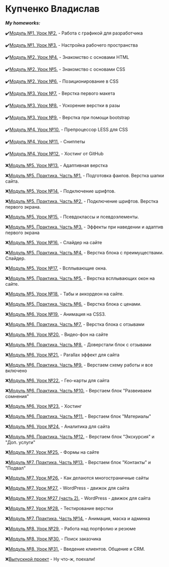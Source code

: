 # **Купченко Владислав**

***My homeworks:***

✔️[Модуль №1. Урок №2.](https://github.com/N1ceeerk/n1ceeerk.github.io/tree/master/lesson_1/img) - Работа с графикой для разработчика

✔️[Модуль №1. Урок №3.](https://github.com/N1ceeerk/n1ceeerk.github.io/tree/master/lesson_2/sec) - Настройка рабочего пространства

✔️[Модуль №2. Урок №4.](https://n1ceeerk.github.io/lesson_3/) - Знакомство с основами HTML

✔️[Модуль №2. Урок №5.](https://n1ceeerk.github.io/lesson_4/) - Знакомство с основами CSS

✔️[Модуль №2. Урок №6.](https://n1ceeerk.github.io/lesson_5/) - Позиционирование в CSS

✔️[Модуль №3. Урок №7.](https://n1ceeerk.github.io/lesson_6/) - Верстка первого макета

✔️[Модуль №3. Урок №8.](https://n1ceeerk.github.io/lesson_7/) - Ускорение верстки в разы

✔️[Модуль №3. Урок №9.](https://n1ceeerk.github.io/lesson_8/) - Верстка при помощи bootstrap

✔️[Модуль №4. Урок №10.](https://n1ceeerk.github.io/lesson_9/) - Препроцессор LESS для CSS

✔️[Модуль №4. Урок №11.](https://n1ceeerk.github.io/lesson_10/) - Сниппеты

✔️[Модуль №4. Урок №12.](https://n1ceeerk.github.io) - Хостинг от GitHub

❌[Модуль №5. Урок №13.](https://n1ceeerk.github.io/lesson_4/) - Адаптивная верстка

❌[Модуль №5. Практика. Часть №1.]() - Подготовка фаилов. Верстка шапки сайта.

❌[Модуль №5. Урок №14.]() - Подключение шрифтов.

❌[Модуль №5. Практика. Часть №2.]() - Подключение шрифтов. Верстка первого экрана.

❌[Модуль №5. Урок №15.]() - Псевдоклассы и псевдоэлементы.

❌[Модуль №5. Практика. Часть №3.]() - Эффекты при наведении и адаптив первого экрана

❌[Модуль №5. Урок №16.]() - Слайдер на сайте

❌[Модуль №5. Практика. Часть №4.]() - Верстка блока с преимуществами. Слайдер.

❌[Модуль №5. Урок №17.]() - Всплывающие окна.

❌[Модуль №5. Практика. Часть №5.]() - Верстка всплывающих окон на сайте.

❌[Модуль №5. Урок №18.]() - Табы и аккордеон на сайте.

❌[Модуль №5. Практика. Часть №6.]() - Верстка блока с ценами.

❌[Модуль №6. Урок №19.]() - Анимация на CSS3.

❌[Модуль №6. Практика. Часть №7.]() - Верстка блока с отзывами

❌[Модуль №6. Урок №20.]() - Видео-фон на сайте

❌[Модуль №6. Практика. Часть №8.]() - Доверстали блок с отзывами

❌[Модуль №6. Урок №21.]() - Parallax эффект для сайта

❌[Модуль №6. Практика. Часть №9.]() - Верстаем схему работы и все включено

❌[Модуль №6. Урок №22.]() - Гео-карты для сайта

❌[Модуль №6. Практика. Часть №10.]() - Верстаем блок "Развеиваем сомнения"

❌[Модуль №6. Урок №23.]() - Хостинг

❌[Модуль №6. Практика. Часть №11.]() - Верстаем блок "Материалы"

❌[Модуль №6. Урок №24.]() - Аналитика для сайта

❌[Модуль №6. Практика. Часть №12.]() - Верстаем блок "Экскурсия" и "Доп. услуги"

❌[Модуль №7. Урок №25.]() - Формы на сайте

❌[Модуль №7. Практика. Часть №13.]() - Верстаем блок "Контакты" и "Подвал"

❌[Модуль №7. Урок №26.]() - Как делаются многостраничные сайты

❌[Модуль №7. Урок №27.]() - WordPress - движок для сайта

❌[Модуль №7. Урок №27 (часть 2).]() - WordPress - движок для сайта

❌[Модуль №7. Урок №28.]() - Тестирование верстки

❌[Модуль №7. Практика. Часть №14.]() - Анимация, маска и админка

❌[Модуль №8. Урок №29.]() - Работа над портфолио и резюме

❌[Модуль №8. Урок №30.]() - Поиск заказчика

❌[Модуль №8. Урок №31.]() - Введение клиентов. Общение и CRM.

❌[Выпускной проект]() - Ну что-ж, поехали!


